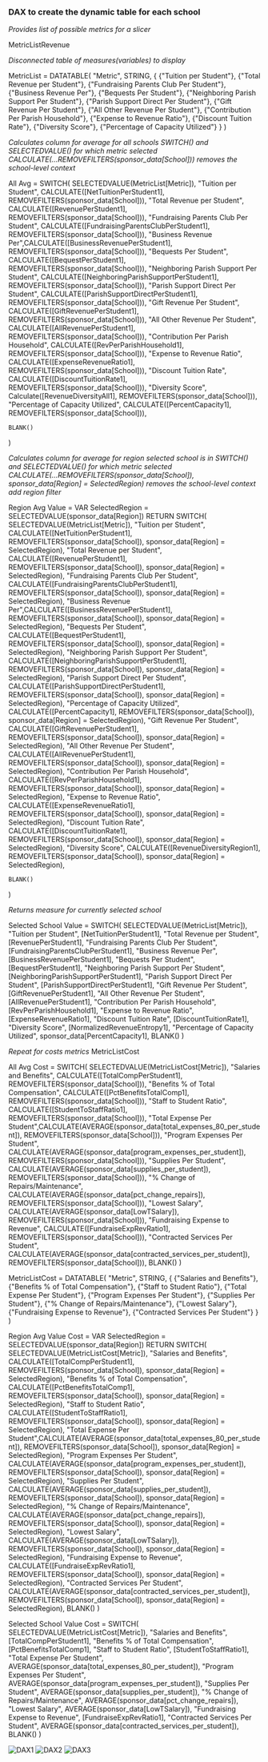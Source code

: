 ### DAX to create the dynamic table for each school


_Provides list of possible metrics for a slicer_

MetricListRevenue

_Disconnected table of measures(variables) to display_

MetricList = DATATABLE(
    "Metric", STRING,
    {
        {"Tuition per Student"},
        {"Total Revenue per Student"},
        {"Fundraising Parents Club Per Student"},
        {"Business Revenue Per"},
        {"Bequests Per Student"},
        {"Neighboring Parish Support Per Student"},
        {"Parish Support Direct Per Student"},
        {"Gift Revenue Per Student"},
        {"All Other Revenue Per Student"},
        {"Contribution Per Parish Household"},
        {"Expense to Revenue Ratio"},
        {"Discount Tuition Rate"},
        {"Diversity Score"},
        {"Percentage of Capacity Utilized"}
    }
)

_Calculates column for average for all schools_
_SWITCH() and SELECTEDVALUE() for which metric selected_
_CALCULATE(...REMOVEFILTERS(sponsor_data[School])) removes the school-level context_

All Avg = 
SWITCH(
    SELECTEDVALUE(MetricList[Metric]),
    "Tuition per Student", CALCULATE([NetTuitionPerStudent1], REMOVEFILTERS(sponsor_data[School])),
    "Total Revenue per Student", CALCULATE([RevenuePerStudent1], REMOVEFILTERS(sponsor_data[School])),
    "Fundraising Parents Club Per Student", CALCULATE([FundraisingParentsClubPerStudent1], REMOVEFILTERS(sponsor_data[School])),
    "Business Revenue Per",CALCULATE([BusinessRevenuePerStudent1], REMOVEFILTERS(sponsor_data[School])),
    "Bequests Per Student", CALCULATE([BequestPerStudent1], REMOVEFILTERS(sponsor_data[School])),
    "Neighboring Parish Support Per Student", CALCULATE([NeighboringParishSupportPerStudent1], REMOVEFILTERS(sponsor_data[School])),
    "Parish Support Direct Per Student", CALCULATE([ParishSupportDirectPerStudent1], REMOVEFILTERS(sponsor_data[School])),
    "Gift Revenue Per Student", CALCULATE([GiftRevenuePerStudent1], REMOVEFILTERS(sponsor_data[School])),
    "All Other Revenue Per Student", CALCULATE([AllRevenuePerStudent1], REMOVEFILTERS(sponsor_data[School])),
    "Contribution Per Parish Household", CALCULATE([RevPerParishHousehold1], REMOVEFILTERS(sponsor_data[School])),
    "Expense to Revenue Ratio", CALCULATE([ExpenseRevenueRatio1], REMOVEFILTERS(sponsor_data[School])),
    "Discount Tuition Rate", CALCULATE([DiscountTuitionRate1], REMOVEFILTERS(sponsor_data[School])),
    "Diversity Score", Calculate([RevenueDiversityAll1], REMOVEFILTERS(sponsor_data[School])),
    "Percentage of Capacity Utilized", CALCULATE([PercentCapacity1], REMOVEFILTERS(sponsor_data[School])),

    BLANK()
)

_Calculates column for average for region selected school is in_
_SWITCH() and SELECTEDVALUE() for which metric selected_
_CALCULATE(...REMOVEFILTERS(sponsor_data[School]), sponsor_data[Region] = SelectedRegion) removes the school-level context add region filter_ 

Region Avg Value = 
VAR SelectedRegion = SELECTEDVALUE(sponsor_data[Region])
RETURN
SWITCH(
    SELECTEDVALUE(MetricList[Metric]),
    "Tuition per Student", CALCULATE([NetTuitionPerStudent1], REMOVEFILTERS(sponsor_data[School]), sponsor_data[Region] = SelectedRegion),
    "Total Revenue per Student", CALCULATE([RevenuePerStudent1], REMOVEFILTERS(sponsor_data[School]), sponsor_data[Region] = SelectedRegion),
    "Fundraising Parents Club Per Student", CALCULATE([FundraisingParentsClubPerStudent1], REMOVEFILTERS(sponsor_data[School]), sponsor_data[Region] = SelectedRegion),
    "Business Revenue Per",CALCULATE([BusinessRevenuePerStudent1], REMOVEFILTERS(sponsor_data[School]), sponsor_data[Region] = SelectedRegion),
    "Bequests Per Student", CALCULATE([BequestPerStudent1], REMOVEFILTERS(sponsor_data[School]), sponsor_data[Region] = SelectedRegion),
    "Neighboring Parish Support Per Student", CALCULATE([NeighboringParishSupportPerStudent1], REMOVEFILTERS(sponsor_data[School]), sponsor_data[Region] = SelectedRegion),
    "Parish Support Direct Per Student", CALCULATE([ParishSupportDirectPerStudent1], REMOVEFILTERS(sponsor_data[School]), sponsor_data[Region] = SelectedRegion),
    "Percentage of Capacity Utilized", CALCULATE([PercentCapacity1], REMOVEFILTERS(sponsor_data[School]), sponsor_data[Region] = SelectedRegion),
    "Gift Revenue Per Student", CALCULATE([GiftRevenuePerStudent1], REMOVEFILTERS(sponsor_data[School]), sponsor_data[Region] = SelectedRegion),
    "All Other Revenue Per Student", CALCULATE([AllRevenuePerStudent1], REMOVEFILTERS(sponsor_data[School]), sponsor_data[Region] = SelectedRegion),
    "Contribution Per Parish Household", CALCULATE([RevPerParishHousehold1], REMOVEFILTERS(sponsor_data[School]), sponsor_data[Region] = SelectedRegion),
    "Expense to Revenue Ratio", CALCULATE([ExpenseRevenueRatio1], REMOVEFILTERS(sponsor_data[School]), sponsor_data[Region] = SelectedRegion),
    "Discount Tuition Rate", CALCULATE([DiscountTuitionRate1], REMOVEFILTERS(sponsor_data[School]), sponsor_data[Region] = SelectedRegion),
    "Diversity Score", CALCULATE([RevenueDiversityRegion1], REMOVEFILTERS(sponsor_data[School]), sponsor_data[Region] = SelectedRegion),

    BLANK()
)

_Returns measure for currently selected school_

Selected School Value = 
SWITCH(
    SELECTEDVALUE(MetricList[Metric]),
    "Tuition per Student", [NetTuitionPerStudent1],
    "Total Revenue per Student", [RevenuePerStudent1],
    "Fundraising Parents Club Per Student", [FundraisingParentsClubPerStudent1],
    "Business Revenue Per",[BusinessRevenuePerStudent1],
    "Bequests Per Student", [BequestPerStudent1],
    "Neighboring Parish Support Per Student", [NeighboringParishSupportPerStudent1],
    "Parish Support Direct Per Student", [ParishSupportDirectPerStudent1],
    "Gift Revenue Per Student", [GiftRevenuePerStudent1],
    "All Other Revenue Per Student", [AllRevenuePerStudent1],
    "Contribution Per Parish Household", [RevPerParishHousehold1],
    "Expense to Revenue Ratio", [ExpenseRevenueRatio1],
    "Discount Tuition Rate", [DiscountTuitionRate1],
    "Diversity Score", [NormalizedRevenueEntropy1],
    "Percentage of Capacity Utilized", sponsor_data[PercentCapacity1],
    BLANK()
)

_Repeat for costs metrics_ 
MetricListCost

All Avg Cost = 
SWITCH(
    SELECTEDVALUE(MetricListCost[Metric]),
    "Salaries and Benefits", CALCULATE([TotalCompPerStudent1], REMOVEFILTERS(sponsor_data[School])),
    "Benefits % of Total Compensation", CALCULATE([PctBenefitsTotalComp1], REMOVEFILTERS(sponsor_data[School])),
    "Staff to Student Ratio", CALCULATE([StudentToStaffRatio1], REMOVEFILTERS(sponsor_data[School])),
    "Total Expense Per Student",CALCULATE(AVERAGE(sponsor_data[total_expenses_80_per_student]), REMOVEFILTERS(sponsor_data[School])),
    "Program Expenses Per Student", CALCULATE(AVERAGE(sponsor_data[program_expenses_per_student]), REMOVEFILTERS(sponsor_data[School])),
    "Supplies Per Student", CALCULATE(AVERAGE(sponsor_data[supplies_per_student]), REMOVEFILTERS(sponsor_data[School])),
    "% Change of Repairs/Maintenance", CALCULATE(AVERAGE(sponsor_data[pct_change_repairs]), REMOVEFILTERS(sponsor_data[School])),
    "Lowest Salary", CALCULATE(AVERAGE(sponsor_data[LowTSalary]), REMOVEFILTERS(sponsor_data[School])),
    "Fundraising Expense to Revenue", CALCULATE([FundraiseExpRevRatio1], REMOVEFILTERS(sponsor_data[School])),
    "Contracted Services Per Student", CALCULATE(AVERAGE(sponsor_data[contracted_services_per_student]), REMOVEFILTERS(sponsor_data[School])),
    BLANK()
)

MetricListCost = DATATABLE(
    "Metric", STRING,
    {
        {"Salaries and Benefits"},
        {"Benefits % of Total Compensation"},
        {"Staff to Student Ratio"},
        {"Total Expense Per Student"},
        {"Program Expenses Per Student"},
        {"Supplies Per Student"},
        {"% Change of Repairs/Maintenance"},
        {"Lowest Salary"},
        {"Fundraising Expense to Revenue"},
        {"Contracted Services Per Student"}
    }
)

Region Avg Value Cost = 
VAR SelectedRegion = SELECTEDVALUE(sponsor_data[Region])
RETURN
SWITCH(
    SELECTEDVALUE(MetricListCost[Metric]),
    "Salaries and Benefits", CALCULATE([TotalCompPerStudent1], REMOVEFILTERS(sponsor_data[School]), sponsor_data[Region] = SelectedRegion),
    "Benefits % of Total Compensation", CALCULATE([PctBenefitsTotalComp1], REMOVEFILTERS(sponsor_data[School]), sponsor_data[Region] = SelectedRegion),
    "Staff to Student Ratio", CALCULATE([StudentToStaffRatio1], REMOVEFILTERS(sponsor_data[School]), sponsor_data[Region] = SelectedRegion),
    "Total Expense Per Student",CALCULATE(AVERAGE(sponsor_data[total_expenses_80_per_student]), REMOVEFILTERS(sponsor_data[School]), sponsor_data[Region] = SelectedRegion),
    "Program Expenses Per Student", CALCULATE(AVERAGE(sponsor_data[program_expenses_per_student]), REMOVEFILTERS(sponsor_data[School]), sponsor_data[Region] = SelectedRegion),
    "Supplies Per Student", CALCULATE(AVERAGE(sponsor_data[supplies_per_student]), REMOVEFILTERS(sponsor_data[School]), sponsor_data[Region] = SelectedRegion),
    "% Change of Repairs/Maintenance", CALCULATE(AVERAGE(sponsor_data[pct_change_repairs]), REMOVEFILTERS(sponsor_data[School]), sponsor_data[Region] = SelectedRegion),
    "Lowest Salary", CALCULATE(AVERAGE(sponsor_data[LowTSalary]), REMOVEFILTERS(sponsor_data[School]), sponsor_data[Region] = SelectedRegion),
    "Fundraising Expense to Revenue", CALCULATE([FundraiseExpRevRatio1], REMOVEFILTERS(sponsor_data[School]), sponsor_data[Region] = SelectedRegion),
    "Contracted Services Per Student", CALCULATE(AVERAGE(sponsor_data[contracted_services_per_student]), REMOVEFILTERS(sponsor_data[School]), sponsor_data[Region] = SelectedRegion),
    BLANK()
)

Selected School Value Cost = 
SWITCH(
    SELECTEDVALUE(MetricListCost[Metric]),
    "Salaries and Benefits", [TotalCompPerStudent1],
    "Benefits % of Total Compensation", [PctBenefitsTotalComp1],
    "Staff to Student Ratio", [StudentToStaffRatio1],
    "Total Expense Per Student", AVERAGE(sponsor_data[total_expenses_80_per_student]),
    "Program Expenses Per Student", AVERAGE(sponsor_data[program_expenses_per_student]),
    "Supplies Per Student", AVERAGE(sponsor_data[supplies_per_student]),
    "% Change of Repairs/Maintenance", AVERAGE(sponsor_data[pct_change_repairs]),
    "Lowest Salary", AVERAGE(sponsor_data[LowTSalary]),
    "Fundraising Expense to Revenue", [FundraiseExpRevRatio1],
    "Contracted Services Per Student", AVERAGE(sponsor_data[contracted_services_per_student]),
    BLANK()
)

![DAX1](DAX1.png)
![DAX2](DAX2.png)
![DAX3](DAX3.png)
